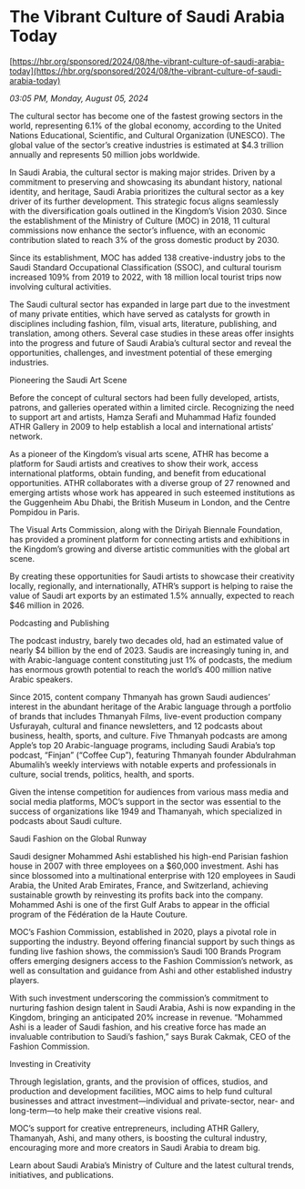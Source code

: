 # The Vibrant Culture of Saudi Arabia Today

[https://hbr.org/sponsored/2024/08/the-vibrant-culture-of-saudi-arabia-today](https://hbr.org/sponsored/2024/08/the-vibrant-culture-of-saudi-arabia-today)

*03:05 PM, Monday, August 05, 2024*

The cultural sector has become one of the fastest growing sectors in the world, representing 6.1% of the global economy, according to the United Nations Educational, Scientific, and Cultural Organization (UNESCO). The global value of the sector’s creative industries is estimated at $4.3 trillion annually and represents 50 million jobs worldwide.

In Saudi Arabia, the cultural sector is making major strides. Driven by a commitment to preserving and showcasing its abundant history, national identity, and heritage, Saudi Arabia prioritizes the cultural sector as a key driver of its further development. This strategic focus aligns seamlessly with the diversification goals outlined in the Kingdom’s Vision 2030. Since the establishment of the Ministry of Culture (MOC) in 2018, 11 cultural commissions now enhance the sector’s influence, with an economic contribution slated to reach 3% of the gross domestic product by 2030.

Since its establishment, MOC has added 138 creative-industry jobs to the Saudi Standard Occupational Classification (SSOC), and cultural tourism increased 109% from 2019 to 2022, with 18 million local tourist trips now involving cultural activities.

The Saudi cultural sector has expanded in large part due to the investment of many private entities, which have served as catalysts for growth in disciplines including fashion, film, visual arts, literature, publishing, and translation, among others. Several case studies in these areas offer insights into the progress and future of Saudi Arabia’s cultural sector and reveal the opportunities, challenges, and investment potential of these emerging industries.

Pioneering the Saudi Art Scene

Before the concept of cultural sectors had been fully developed, artists, patrons, and galleries operated within a limited circle. Recognizing the need to support art and artists, Hamza Serafi and Muhammad Hafiz founded ATHR Gallery in 2009 to help establish a local and international artists’ network.

As a pioneer of the Kingdom’s visual arts scene, ATHR has become a platform for Saudi artists and creatives to show their work, access international platforms, obtain funding, and benefit from educational opportunities. ATHR collaborates with a diverse group of 27 renowned and emerging artists whose work has appeared in such esteemed institutions as the Guggenheim Abu Dhabi, the British Museum in London, and the Centre Pompidou in Paris.

The Visual Arts Commission, along with the Diriyah Biennale Foundation, has provided a prominent platform for connecting artists and exhibitions in the Kingdom’s growing and diverse artistic communities with the global art scene.

By creating these opportunities for Saudi artists to showcase their creativity locally, regionally, and internationally, ATHR’s support is helping to raise the value of Saudi art exports by an estimated 1.5% annually, expected to reach $46 million in 2026.

Podcasting and Publishing

The podcast industry, barely two decades old, had an estimated value of nearly $4 billion by the end of 2023. Saudis are increasingly tuning in, and with Arabic-language content constituting just 1% of podcasts, the medium has enormous growth potential to reach the world’s 400 million native Arabic speakers.

Since 2015, content company Thmanyah has grown Saudi audiences’ interest in the abundant heritage of the Arabic language through a portfolio of brands that includes Thmanyah Films, live-event production company Usfurayah, cultural and finance newsletters, and 12 podcasts about business, health, sports, and culture. Five Thmanyah podcasts are among Apple’s top 20 Arabic-language programs, including Saudi Arabia’s top podcast, “Finjan” (“Coffee Cup”), featuring Thmanyah founder Abdulrahman Abumalih’s weekly interviews with notable experts and professionals in culture, social trends, politics, health, and sports.

Given the intense competition for audiences from various mass media and social media platforms, MOC’s support in the sector was essential to the success of organizations like 1949 and Thamanyah, which specialized in podcasts about Saudi culture.

Saudi Fashion on the Global Runway

Saudi designer Mohammed Ashi established his high-end Parisian fashion house in 2007 with three employees on a $60,000 investment. Ashi has since blossomed into a multinational enterprise with 120 employees in Saudi Arabia, the United Arab Emirates, France, and Switzerland, achieving sustainable growth by reinvesting its profits back into the company. Mohammed Ashi is one of the first Gulf Arabs to appear in the official program of the Fédération de la Haute Couture.

MOC’s Fashion Commission, established in 2020, plays a pivotal role in supporting the industry. Beyond offering financial support by such things as funding live fashion shows, the commission’s Saudi 100 Brands Program offers emerging designers access to the Fashion Commission’s network, as well as consultation and guidance from Ashi and other established industry players.

With such investment underscoring the commission’s commitment to nurturing fashion design talent in Saudi Arabia, Ashi is now expanding in the Kingdom, bringing an anticipated 20% increase in revenue. “Mohammed Ashi is a leader of Saudi fashion, and his creative force has made an invaluable contribution to Saudi’s fashion,” says Burak Cakmak, CEO of the Fashion Commission.

Investing in Creativity

Through legislation, grants, and the provision of offices, studios, and production and development facilities, MOC aims to help fund cultural businesses and attract investment—individual and private-sector, near- and long-term—to help make their creative visions real.

MOC’s support for creative entrepreneurs, including ATHR Gallery, Thamanyah, Ashi, and many others, is boosting the cultural industry, encouraging more and more creators in Saudi Arabia to dream big.

Learn about Saudi Arabia’s Ministry of Culture and the latest cultural trends, initiatives, and publications.

